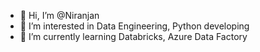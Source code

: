 - 👋 Hi, I’m @Niranjan
- 👀 I’m interested in Data Engineering, Python developing
- 🌱 I’m currently learning Databricks, Azure Data Factory


<!---
Niranjanrgade/Niranjanrgade is a ✨ special ✨ repository because its `README.md` (this file) appears on your GitHub profile.
You can click the Preview link to take a look at your changes.
--->
